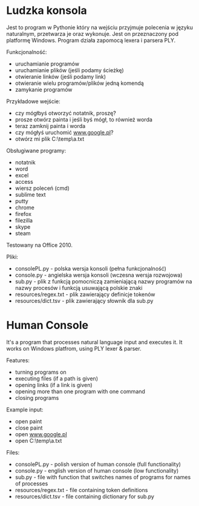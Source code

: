 # Ludzka konsola

Jest to program w Pythonie który na wejściu przyjmuje polecenia w języku naturalnym, przetwarza je oraz wykonuje.
Jest on przeznaczony pod platformę Windows. Program działa zapomocą lexera i parsera PLY.

Funkcjonalność:
- uruchamianie programów
- uruchamianie plików (jeśli podamy ścieżkę)
- otwieranie linków (jeśli podamy link)
- otwieranie wielu programów/plików jedną komendą
- zamykanie programów

Przykładowe wejście:
- czy mógłbyś otworzyć notatnik, proszę?
- prosze otwórz painta i jeśli byś mógł, to również worda
- teraz zamknij painta i worda
- czy mógłyś uruchomić www.google.pl?
- otwórz mi plik C:\temp\a.txt

Obsługiwane programy:
- notatnik
- word
- excel
- access
- wiersz poleceń (cmd)
- sublime text
- putty
- chrome
- firefox
- filezilla
- skype
- steam

Testowany na Office 2010.

Pliki:
- consolePL.py - polska wersja konsoli (pełna funkcjonalność)
- console.py - angielska wersja konsoli (wczesna wersja rozwojowa)
- sub.py - plik z funkcją pomocniczą zamieniającą nazwy programów na nazwy procesów i funkcją usuwającą polskie znaki
- resources/regex.txt - plik zawierający definicje tokenów
- resources/dict.tsv - plik zawierający słownik dla sub.py

# Human Console

It's a program that processes natural language input and executes it.
It works on Windows platfrom, using PLY lexer & parser.

Features:
- turning programs on
- executing files (if a path is given)
- opening links (if a link is given)
- opening more than one program with one command
- closing programs

Example input:
- open paint
- close paint
- open www.google.pl
- open C:\temp\a.txt

Files:
- consolePL.py - polish version of human console (full functionality)
- console.py - english version of human console (low functionality)
- sub.py - file with function that switches names of programs for names of processes
- resources/regex.txt - file containing token definitions
- resources/dict.tsv - file containing dictionary for sub.py